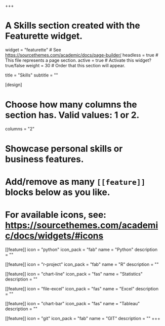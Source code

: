 +++
# A Skills section created with the Featurette widget.
widget = "featurette"  # See https://sourcethemes.com/academic/docs/page-builder/
headless = true  # This file represents a page section.
active = true # Activate this widget? true/false
weight = 30  # Order that this section will appear.

title = "Skills"
subtitle = ""

[design]
  # Choose how many columns the section has. Valid values: 1 or 2.
  columns = "2"
# Showcase personal skills or business features.
# 
# Add/remove as many `[[feature]]` blocks below as you like.
# 
# For available icons, see: https://sourcethemes.com/academic/docs/widgets/#icons

[[feature]]
  icon = "python"
  icon_pack = "fab"
  name = "Python"
  description = ""
  
[[feature]]
  icon = "r-project"
  icon_pack = "fab"
  name = "R"
  description = ""

[[feature]]
  icon = "chart-line"
  icon_pack = "fas"
  name = "Statistics"
  description = ""  


[[feature]]
  icon = "file-excel"
  icon_pack = "fas"
  name = "Excel"
  description = ""

[[feature]]
  icon = "chart-bar"
  icon_pack = "fas"
  name = "Tableau"
  description = ""
  
[[feature]]
  icon = "git"
  icon_pack = "fab"
  name = "GIT"
  description = ""
+++

